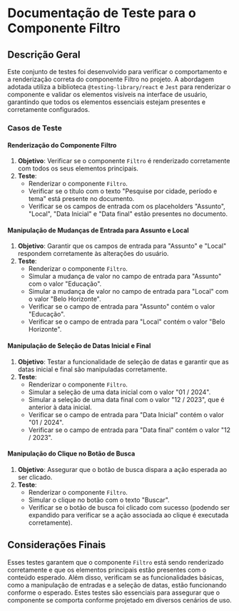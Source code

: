 # Documentação de Teste para o Componente Filtro

## Descrição Geral

Este conjunto de testes foi desenvolvido para verificar o comportamento e a renderização correta do componente Filtro no projeto. A abordagem adotada utiliza a biblioteca `@testing-library/react` e `Jest` para renderizar o componente e validar os elementos visíveis na interface de usuário, garantindo que todos os elementos essenciais estejam presentes e corretamente configurados.

### Casos de Teste

#### Renderização do Componente Filtro

1. **Objetivo**: Verificar se o componente `Filtro` é renderizado corretamente com todos os seus elementos principais.
2. **Teste**:
    - Renderizar o componente `Filtro`.
    - Verificar se o título com o texto "Pesquise por cidade, período e tema" está presente no documento.
    - Verificar se os campos de entrada com os placeholders "Assunto", "Local", "Data Inicial" e "Data final" estão presentes no documento.

#### Manipulação de Mudanças de Entrada para Assunto e Local

1. **Objetivo**: Garantir que os campos de entrada para "Assunto" e "Local" respondem corretamente às alterações do usuário.
2. **Teste**:
    - Renderizar o componente `Filtro`.
    - Simular a mudança de valor no campo de entrada para "Assunto" com o valor "Educação".
    - Simular a mudança de valor no campo de entrada para "Local" com o valor "Belo Horizonte".
    - Verificar se o campo de entrada para "Assunto" contém o valor "Educação".
    - Verificar se o campo de entrada para "Local" contém o valor "Belo Horizonte".

#### Manipulação de Seleção de Datas Inicial e Final

1. **Objetivo**: Testar a funcionalidade de seleção de datas e garantir que as datas inicial e final são manipuladas corretamente.
2. **Teste**:
    - Renderizar o componente `Filtro`.
    - Simular a seleção de uma data inicial com o valor "01 / 2024".
    - Simular a seleção de uma data final com o valor "12 / 2023", que é anterior à data inicial.
    - Verificar se o campo de entrada para "Data Inicial" contém o valor "01 / 2024".
    - Verificar se o campo de entrada para "Data final" contém o valor "12 / 2023".

#### Manipulação do Clique no Botão de Busca

1. **Objetivo**: Assegurar que o botão de busca dispara a ação esperada ao ser clicado.
2. **Teste**:
    - Renderizar o componente `Filtro`.
    - Simular o clique no botão com o texto "Buscar".
    - Verificar se o botão de busca foi clicado com sucesso (podendo ser expandido para verificar se a ação associada ao clique é executada corretamente).

## Considerações Finais

Esses testes garantem que o componente `Filtro` está sendo renderizado corretamente e que os elementos principais estão presentes com o conteúdo esperado. Além disso, verificam se as funcionalidades básicas, como a manipulação de entradas e a seleção de datas, estão funcionando conforme o esperado. Estes testes são essenciais para assegurar que o componente se comporta conforme projetado em diversos cenários de uso.
